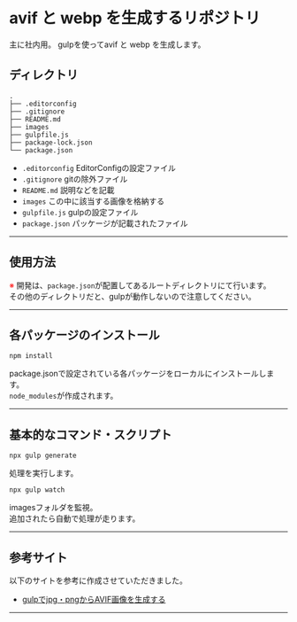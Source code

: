 # avif と webp を生成するリポジトリ
主に社内用。
gulpを使ってavif と webp を生成します。
## ディレクトリ
```
.
├── .editorconfig
├── .gitignore
├── README.md
├── images
├── gulpfile.js
├── package-lock.json
└── package.json
```
- `.editorconfig` EditorConfigの設定ファイル
- `.gitignore`    gitの除外ファイル
- `README.md`     説明などを記載
- `images`        この中に該当する画像を格納する
- `gulpfile.js`   gulpの設定ファイル
- `package.json`  パッケージが記載されたファイル

-- -- -- -- -- -- -- -- -- -- -- -- -- -- -- -- -- -- --

## 使用方法
<span style="color:red;">※</span> 開発は、`package.json`が配置してあるルートディレクトリにて行います。  
その他のディレクトリだと、gulpが動作しないので注意してください。
<br>

-- -- -- -- -- -- -- -- -- -- -- -- -- -- -- -- -- -- --

## 各パッケージのインストール
```
npm install
```
package.jsonで設定されている各パッケージをローカルにインストールします。<br>
`node_modules`が作成されます。

-- -- -- -- -- -- -- -- -- -- -- -- -- -- -- -- -- -- --

## 基本的なコマンド・スクリプト
```
npx gulp generate
```
処理を実行します。

```
npx gulp watch
```
imagesフォルダを監視。<br>
追加されたら自動で処理が走ります。

-- -- -- -- -- -- -- -- -- -- -- -- -- -- -- -- -- -- --

## 参考サイト
以下のサイトを参考に作成させていただきました。
- [gulpでjpg・pngからAVIF画像を生成する](https://notes.sharesl.net/articles/2679/)

- -- -- -- -- -- -- -- -- -- -- -- -- -- -- -- -- -- -- --
